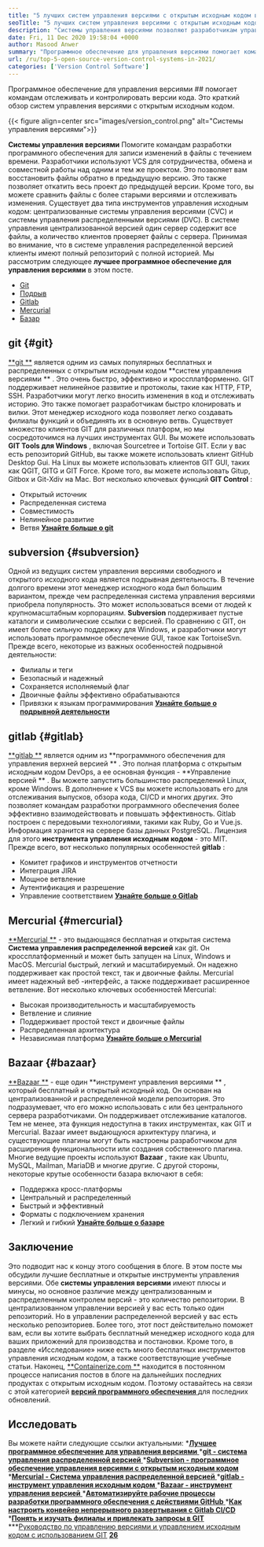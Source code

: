 ```yaml
---
title: "5 лучших систем управления версиями с открытым исходным кодом в 2021 году" 
seoTitle: "5 лучших систем управления версиями с открытым исходным кодом в 2021 году" 
description: "Системы управления версиями позволяют разработчикам управлять изменениями в коде с течением времени. Управление версией с открытым исходным кодом поставляется в распределенных и клиентских моделях." 
date: Fri, 11 Dec 2020 19:58:04 +0000
author: Masood Anwer
summary: "Программное обеспечение для управления версиями помогает командам отслеживать и контролировать версии кода. Это краткий обзор систем управления версиями с открытым исходным кодом." 
url: /ru/top-5-open-source-version-control-systems-in-2021/
categories: ['Version Control Software']
---
```


Программное обеспечение для управления версиями ## помогает командам отслеживать и контролировать версии кода. Это краткий обзор систем управления версиями с открытым исходным кодом.

{{< figure align=center src="images/version_control.png" alt="Системы управления версиями">}}

**Системы управления версиями**  Помогите командам разработки программного обеспечения для записи изменений в файлы с течением времени. Разработчики используют VCS для сотрудничества, обмена и совместной работы над одним и тем же проектом. Это позволяет вам восстановить файлы обратно в предыдущую версию. Это также позволяет откатить весь проект до предыдущей версии. Кроме того, вы можете сравнить файлы с более старыми версиями и отслеживать изменения.
Существует два типа инструментов управления исходным кодом: централизованные системы управления версиями (CVC) и системы управления распределенными версиями (DVC). В системе управления централизованной версией один сервер содержит все файлы, а количество клиентов проверяет файлы с сервера. Принимая во внимание, что в системе управления распределенной версией клиенты имеют полный репозиторий с полной историей.
Мы рассмотрим следующее **лучшее программное обеспечение для управления версиями**  в этом посте.
  * [Git][2]
  * [Подрыв][3]
  * [Gitlab][4]
  * [Mercurial][5]
  * [Базар][6]

## git   {#git}
[**git **][7] является одним из самых популярных бесплатных и распределенных с открытым исходным кодом  **систем управления версиями ** . Это очень быстро, эффективно и кроссплатформенно. GIT поддерживает нелинейное развитие и протоколы, такие как HTTP, FTP, SSH. Разработчики могут легко вносить изменения в код и отслеживать историю. Это также помогает разработчикам быстро клонировать и вилки. Этот менеджер исходного кода позволяет легко создавать филиалы функций и объединять их в основную ветвь. Существует множество клиентов GIT для различных платформ, но мы сосредоточимся на лучших инструментах GUI. Вы можете использовать  **GIT Tools для Windows**  , включая Sourcetree и Tortoise GIT. Если у вас есть репозиторий GitHub, вы также можете использовать клиент GitHub Desktop Gui. На Linux вы можете использовать клиентов GIT GUI, таких как QGIT, GITG и GIT Force. Кроме того, вы можете использовать Gitup, Gitbox и Git-Xdiv на Mac.
Вот несколько ключевых функций **GIT Control** :
  * Открытый источник
  * Распределенная система
  * Совместимость
  * Нелинейное развитие
  * Ветвя
[**Узнайте больше о git** ][8]

## subversion   {#subversion}
Одной из ведущих систем управления версиями свободного и открытого исходного кода является подрывная деятельность. В течение долгого времени этот менеджер исходного кода был большим вариантом, прежде чем распределенная система управления версиями приобрела популярность. Это может использоваться всеми от людей к крупномасштабным корпорациям. **Subversion**  поддерживает пустые каталоги и символические ссылки с версией. По сравнению с GIT, он имеет более сильную поддержку для Windows, и разработчики могут использовать программное обеспечение GUI, такое как TortoiseSvn.
Прежде всего, некоторые из важных особенностей подрывной деятельности:
  * Филиалы и теги
  * Безопасный и надежный
  * Сохраняется исполняемый флаг
  * Двоичные файлы эффективно обрабатываются
  * Привязки к языкам программирования
[**Узнайте больше о подрывной деятельности** ][9]

## gitlab   {#gitlab}
[**gitlab **][10] является одним из  **программного обеспечения для управления верхней версией ** . Это полная платформа с открытым исходным кодом DevOps, а ее основная функция -  **Управление версией ** . Вы можете запустить большинство распределений Linux, кроме Windows. В дополнение к VCS вы можете использовать его для отслеживания выпусков, обзора кода, CI/CD и многих других. Это позволяет командам разработки программного обеспечения более эффективно взаимодействовать и повышать эффективность. Gitlab построен с передовыми технологиями, такими как Ruby, Go и Vue.js. Информация хранится на сервере базы данных PostgreSQL. Лицензия для этого  **инструмента управления исходным кодом**   - это MIT.
Прежде всего, вот несколько популярных особенностей **gitlab** :
  * Комитет графиков и инструментов отчетности
  * Интеграция JIRA
  * Мощное ветвление
  * Аутентификация и разрешение
  * Управление соответствием
[**Узнайте больше о Gitlab** ][11]

## Mercurial   {#mercurial}
[**Mercurial **][12] - это выдающаяся бесплатная и открытая система  **Система управления распределенной версией**   как git. Он кроссплатформенный и может быть запущен на Linux, Windows и MacOS. Mercurial быстрый, легкий и масштабируемый. Он надежно поддерживает как простой текст, так и двоичные файлы. Mercurial имеет надежный веб -интерфейс, а также поддерживает расширенное ветвление.
Вот несколько ключевых особенностей Mercurial:
  * Высокая производительность и масштабируемость
  * Ветвление и слияние
  * Поддерживает простой текст и двоичные файлы
  * Распределенная архитектура
  * Независимая платформа
[**Узнайте больше о Mercurial** ][13]

## Bazaar   {#bazaar}
[**Bazaar **][14] - еще один  **инструмент управления версиями ** , который бесплатный и открытый исходный код. Он основан на централизованной и распределенной модели репозитория. Это подразумевает, что его можно использовать с или без центрального сервера разработчиками. Он поддерживает отслеживание каталогов. Тем не менее, эта функция недоступна в таких инструментах, как GIT и Mercurial. Bazaar имеет выдающуюся архитектуру плагина, и существующие плагины могут быть настроены разработчиком для расширения функциональности или создания собственного плагина. Многие ведущие проекты используют  **Bazaar**  , такие как Ubuntu, MySQL, Mailman, MariaDB и многие другие.
С другой стороны, некоторые крутые особенности базара включают в себя:
  * Поддержка кросс-платформы
  * Центральный и распределенный
  * Быстрый и эффективный
  * Форматы с подключением хранения
  * Легкий и гибкий
[**Узнайте больше о базаре** ][15]

## Заключение
Это подводит нас к концу этого сообщения в блоге. В этом посте мы обсудили лучшие бесплатные и открытые инструменты управления версиями. Обе **системы управления версиями**  имеют плюсы и минусы, но основное различие между централизованным и распределенным контролем версий - это количество репозитории. В централизованном управлении версией у вас есть только один репозиторий. Но в управлении распределенной версией у вас есть несколько репозиториев. Более того, этот пост действительно поможет вам, если вы хотите выбрать бесплатный менеджер исходного кода для ваших приложений для производства и постановки. Кроме того, в разделе «Исследование» ниже есть много бесплатных инструментов управления исходным кодом, а также соответствующие учебные статьи.
Наконец, [**Containerize.com **][16] находится в постоянном процессе написания постов в блоге на дальнейших последних продуктах с открытым исходным кодом. Поэтому оставайтесь на связи с этой категорией [ **версий программного обеспечения**  ][17] для последних обновлений.

## Исследовать
Вы можете найти следующие ссылки актуальными:
  *[**Лучшее программное обеспечение для управления версиями** ][1]
  *[**git - система управления распределенной версией** ][18]
  *[**Subversion - программное обеспечение управления версиями с открытым исходным кодом** ][19]
  *[**Mercurial - Система управления распределенной версией** ][20]
  *[**gitlab - инструмент управления исходным кодом** ][21]
  *[**Bazaar - инструмент управления версией** ][22]
  *[**Автоматизируйте рабочие процессы разработки программного обеспечения с действиями GitHub** ][23]
  ***[Как настроить конвейер непрерывного развертывания с Gitlab CI/CD][24]** 
  ***[Понять и изучать филиалы и привлекать запросы в GIT][25]** 
  ***[Руководство по управлению версиями и управлением исходным кодом с использованием GIT][26]  **[26]**  

  
[1]: https://products.containerize.com/version-control
[2]: #Git
[3]: #Subversion
[4]: #GitLab
[5]: #Mercurial
[6]: #Bazaar
[7]: https://products.containerize.com/version-control/git/
[8]: https://git-scm.com/
[9]: https://subversion.apache.org/
[10]: https://products.containerize.com/version-control/gitlab/
[11]: https://about.gitlab.com/
[12]: https://products.containerize.com/version-control/mercurial/
[13]: https://www.mercurial-scm.org/
[14]: https://products.containerize.com/version-control/bazaar/
[15]: https://bazaar.canonical.com/
[16]: https://containerize.com
[17]: https://blog.containerize.com/category/version-control-software/
[18]: https://products.containerize.com/version-control/git
[19]: https://products.containerize.com/version-control/subversion
[20]: https://products.containerize.com/version-control/mercurial
[21]: https://products.containerize.com/version-control/gitlab
[22]: https://products.containerize.com/version-control/bazaar
[23]: https://blog.containerize.com/version-control-software/github-actions-tutorial-automate-your-first-workflow/
[24]: https://blog.containerize.com/version-control-software/gitlab-continuous-deployment-how-it-works/
[25]: https://blog.containerize.com/version-control-software/understand-and-learn-branches-and-pull-requests-in-git/
[26]: https://blog.containerize.com/2021/01/08/guide-to-version-control-and-source-code-management-using-git/
